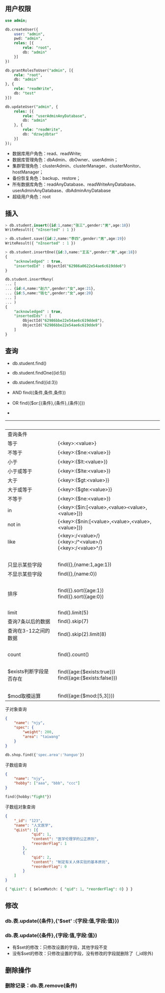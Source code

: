 ## 用户权限
~~~sql
use admin;

db.createUser({
	user: "admin",
	pwd: "admin",
	roles: [{
		role: "root",
		db: "admin"
	}]
})

db.grantRolesToUser("admin", [{
	role: "root",
	db: "admin"
}, {
	role: "readWrite",
	db: "test"
}])

db.updateUser("admin", {
	roles: [{
		role: "userAdminAnyDatabase",
		db: "admin"
	}, {
		role: "readWrite",
		db: "dzswjdbtar"
	}]
});
~~~

* 数据库用户角色：read、readWrite; 
* 数据库管理角色：dbAdmin、dbOwner、userAdmin；
* 集群管理角色：clusterAdmin、clusterManager、clusterMonitor、hostManager； 
* 备份恢复角色：backup、restore； 
* 所有数据库角色：readAnyDatabase、readWriteAnyDatabase、userAdminAnyDatabase、dbAdminAnyDatabase 
* 超级用户角色：root 

## 插入
~~~sql
> db.student.insert({id:1,name:"张三",gender:"男",age:18})
WriteResult({ "nInserted" : 1 })

> db.student.save({id:2,name:"李四",gender:"男",age:19})
WriteResult({ "nInserted" : 1 })

> db.student.insertOne({id:3,name:"王五",gender:"男",age:18})
{
	"acknowledged" : true,
	"insertedId" : ObjectId("62986a0622e54ae6c619dde6")
}

db.student.insertMany(
... [
... {id:4,name:"赵六",gender:"女",age:21},
... {id:5,name:"钱七",gender:"女",age:20}
... ]
... )
{
	"acknowledged" : true,
	"insertedIds" : [
		ObjectId("62986bbe22e54ae6c619dde8"),
		ObjectId("62986bbe22e54ae6c619dde9")
	]
}
~~~

## 查询

* db.student.find()
* db.student.findOne({id:5})
* db.student.find({id:3})

* AND 					find({条件,条件,条件})
* OR 						find({$or:[{条件},{条件},{条件}]})
* 
| &nbsp;        | &nbsp;        |
| ------------- | ------------- |
|查询条件|
|等于|{\<key\>:\<value\>}
|不等于|{\<key\>:{$ne:\<value\>}}
|小于|{\<key\>:{$lt:\<value\>}}
|小于或等于|{\<key\>:{$lte:\<value\>}}
|大于|{\<key>:{$gt:\<value\>}}
|大于或等于|{\<key\>:{$gte:\<value\>}}
|不等于|{\<key\>:{$ne:\<value\>}}
|in|{\<key\>:{$in:[\<value\>,\<value\>\<value\>,\<value\>]}}
|not in|{\<key\>:{$nin:[\<value\>,\<value\>,\<value\>,\<value\>]}}
|like|{\<key>:\/\<value\>\/}<br/>{\<key\>:\/\^\<value\>\/}<br/>{\<key\>:\/\<value\>\^\/}
|&nbsp;|&nbsp;
|只显示某些字段|find({},{name:1,age:1})
|不显示某些字段|find({},{name:0})
|&nbsp;|&nbsp;
|排序|find({}.sort({age:1})<br/>find({}.sort({age:0})									
|&nbsp;|&nbsp;
|limit|find().limit(5)
|查询7条以后的数据|find().skip(7)
|查询在3-12之间的数据|find().skip(2).limit(8)
|&nbsp;|&nbsp;
|count|find().count()
|&nbsp;|&nbsp;
|$exists判断字段是否存在|find({age:{$exists:true}})<br/>find({age:{$exists:false}})
|&nbsp;|&nbsp;					
|$mod取模运算|find({age:{$mod:[5,3]}})


子对象查询
~~~json
{
	"name": "njy",
	"spec": {
		"weight": 200,
		"area": "taiwang"
	}
}
~~~
~~~sql
db.shop.find({'spec.area':'hanguo'})
~~~

子数组查询
~~~json
{
	"name": "njy",
	"hobby": ["aaa", "bbb", "ccc"]
}
~~~
~~~sql	
find({hobby:"fight"})
~~~

子数组对象查询
~~~json
{
	"_id": "123",
	"name": "人文医学",
	"qList": [{
			"qid": 1,
			"content": "医学伦理学的公正原则",
			"reorderFlag": 1
		},
		{
			"qid": 2,
			"content": "制定有关人体实验的基本原则",
			"reorderFlag": 0
		}
	]
}
~~~
~~~sql		
{ "qList": { $elemMatch: { "qid": 1, "reorderFlag": 0} } }
~~~ 
 


## 修改
### db.表.update({条件},{'$set' :{字段:值,字段:值}})
### db.表.update({条件},{字段:值,字段:值}) 
* 有$set的修改：只修改设置的字段，其他字段不变
* 没有$set的修改：只修改设置的字段，没有修改的字段就删除了（_id除外)
	
## 删除操作	
### 删除记录：db.表.remove(条件)					
